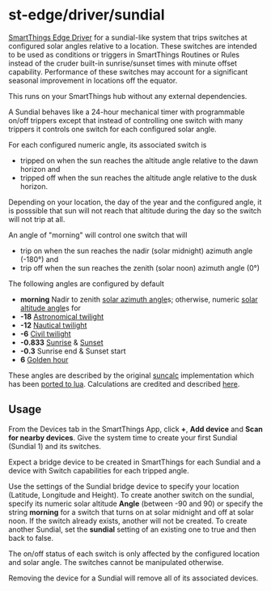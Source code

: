 # st-edge/driver/sundial

[SmartThings Edge Driver](https://community.smartthings.com/t/preview-smartthings-managed-edge-device-drivers)
for a sundial-like system that trips switches at configured solar angles relative to a location.
These switches are intended to be used as conditions or triggers in SmartThings Routines or Rules
instead of the cruder built-in sunrise/sunset times with minute offset capability.
Performance of these switches may account for a significant seasonal improvement in locations off the equator.

This runs on your SmartThings hub without any external dependencies.

A Sundial behaves like a 24-hour mechanical timer with programmable on/off trippers except that
instead of controlling one switch with many trippers
it controls one switch for each configured solar angle.

For each configured numeric angle, its associated switch is

* tripped on when the sun reaches the altitude angle relative to the dawn horizon and
* tripped off when the sun reaches the altitude angle relative to the dusk horizon.

Depending on your location, the day of the year and the configured angle,
it is posssible that sun will not reach that altitude during the day so the switch will not trip at all.

An angle of "morning" will control one switch that will

* trip on when the sun reaches the nadir (solar midnight) azimuth angle (-180°) and
* trip off when the sun reaches the zenith (solar noon) azimuth angle (0°)

The following angles are configured by default

* **morning** Nadir to zenith [solar azimuth angle](https://en.wikipedia.org/wiki/Solar_azimuth_angle)s; otherwise, numeric [solar altitude angle](https://en.wikipedia.org/wiki/Solar_zenith_angle)s for
* **-18**		[Astronomical twilight](https://en.wikipedia.org/wiki/Twilight#Astronomical_twilight)
* **-12**		[Nautical twilight](https://en.wikipedia.org/wiki/Twilight#Nautical_twilight)
* **-6**		[Civil twilight](https://en.wikipedia.org/wiki/Twilight#Civil_twilight)
* **-0.833**	[Sunrise](https://en.wikipedia.org/wiki/Sunrise) & [Sunset](https://en.wikipedia.org/wiki/Sunset)
* **-0.3**		Sunrise end & Sunset start
* **6**		[Golden hour](https://en.wikipedia.org/wiki/Golden_hour_(photography))

These angles are described by the original
[suncalc](https://github.com/mourner/suncalc)
implementation which has been
[ported to lua](https://github.com/rtyle/suncalc-lua).
Calculations are credited and described [here](http://aa.quae.nl/en/reken/zonpositie.html).

## Usage

From the Devices tab in the SmartThings App, click **+**, **Add device** and **Scan for nearby devices**.
Give the system time to create your first Sundial (Sundial 1) and its switches.

Expect a bridge device to be created in SmartThings for each Sundial
and a device with Switch capabilities for each tripped angle.

Use the settings of the Sundial bridge device to specify your location (Latitude, Longitude and Height).
To create another switch on the sundial,
specify its numeric solar altitude **Angle** (between -90 and 90) or
specify the string **morning** for a switch that turns on at solar midnight and off at solar noon.
If the switch already exists, another will not be created.
To create another Sundial, set the **sundial** setting of an existing one to true and then back to false.

The on/off status of each switch is only affected by the configured location and solar angle.
The switches cannot be manipulated otherwise.

Removing the device for a Sundial will remove all of its associated devices.
